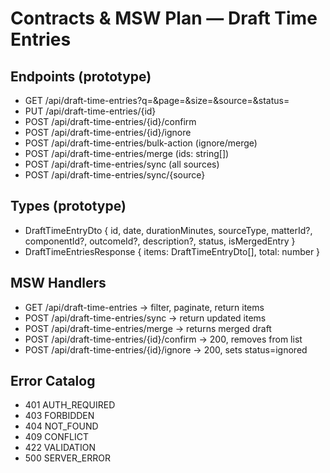 # Contracts & MSW Plan — Draft Time Entries

## Endpoints (prototype)
- GET /api/draft-time-entries?q=&page=&size=&source=&status=
- PUT /api/draft-time-entries/{id}
- POST /api/draft-time-entries/{id}/confirm
- POST /api/draft-time-entries/{id}/ignore
- POST /api/draft-time-entries/bulk-action (ignore/merge)
- POST /api/draft-time-entries/merge (ids: string[])
- POST /api/draft-time-entries/sync (all sources)
- POST /api/draft-time-entries/sync/{source}

## Types (prototype)
- DraftTimeEntryDto { id, date, durationMinutes, sourceType, matterId?, componentId?, outcomeId?, description?, status, isMergedEntry }
- DraftTimeEntriesResponse { items: DraftTimeEntryDto[], total: number }

## MSW Handlers
- GET /api/draft-time-entries → filter, paginate, return items
- POST /api/draft-time-entries/sync → return updated items
- POST /api/draft-time-entries/merge → returns merged draft
- POST /api/draft-time-entries/{id}/confirm → 200, removes from list
- POST /api/draft-time-entries/{id}/ignore → 200, sets status=ignored

## Error Catalog
- 401 AUTH_REQUIRED
- 403 FORBIDDEN
- 404 NOT_FOUND
- 409 CONFLICT
- 422 VALIDATION
- 500 SERVER_ERROR
